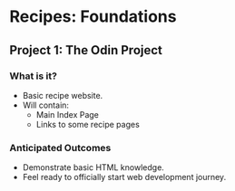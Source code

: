 # Recipes: Foundations
## Project 1: The Odin Project

### What is it?
- Basic recipe website.
- Will contain:
    - Main Index Page
    - Links to some recipe pages

### Anticipated Outcomes
- Demonstrate basic HTML knowledge.
- Feel ready to officially start web development journey.